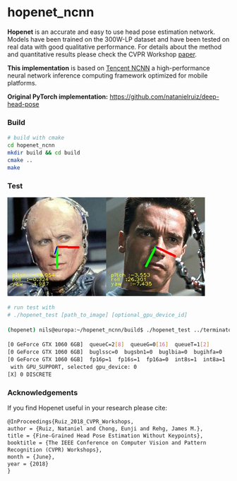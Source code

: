 # hopenet_ncnn
**Hopenet** is an accurate and easy to use head pose estimation network. Models have been trained on the 300W-LP dataset and have been tested on real data with good qualitative performance. For details about the method and quantitative results please check the CVPR Workshop [paper](https://arxiv.org/abs/1710.00925).

**This implementation** is based on [Tencent NCNN](https://github.com/Tencent/ncnn) a high-performance neural network inference computing framework optimized for mobile platforms.

**Original PyTorch implementation:** https://github.com/natanielruiz/deep-head-pose

### Build ###

```bash
# build with cmake
cd hopenet_ncnn
mkdir build && cd build
cmake ..
make
```

### Test ###

![](doc/robocop.jpg)![](doc/terminator.jpg)

```bash
# run test with
# ./hopenet_test [path_to_image] [optional_gpu_device_id]

(hopenet) nils@europa:~/hopenet_ncnn/build$ ./hopenet_test ../terminator.jpg

[0 GeForce GTX 1060 6GB]  queueC=2[8]  queueG=0[16]  queueT=1[2]
[0 GeForce GTX 1060 6GB]  buglssc=0  bugsbn1=0  buglbia=0  bugihfa=0
[0 GeForce GTX 1060 6GB]  fp16p=1  fp16s=1  fp16a=0  int8s=1  int8a=1
 with GPU_SUPPORT, selected gpu_device: 0
[X] 0 DISCRETE
```

### Acknowledgements ###

If you find Hopenet useful in your research please cite:

```
@InProceedings{Ruiz_2018_CVPR_Workshops,
author = {Ruiz, Nataniel and Chong, Eunji and Rehg, James M.},
title = {Fine-Grained Head Pose Estimation Without Keypoints},
booktitle = {The IEEE Conference on Computer Vision and Pattern Recognition (CVPR) Workshops},
month = {June},
year = {2018}
}
```